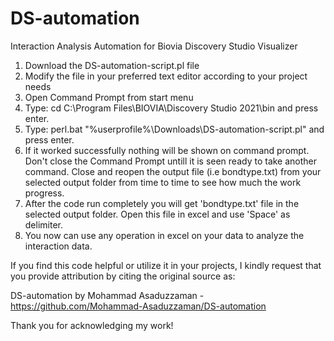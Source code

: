 # DS-automation
Interaction Analysis Automation for Biovia Discovery Studio Visualizer

1. Download the DS-automation-script.pl file
2. Modify the file in your preferred text editor according to your project needs 
3. Open Command Prompt from start menu
4. Type: cd C:\Program Files\BIOVIA\Discovery Studio 2021\bin and press enter.
5. Type: perl.bat "%userprofile%\Downloads\DS-automation-script.pl" and press enter.
6. If it worked successfully nothing will be shown on command prompt. Don't close the Command Prompt untill it is seen ready to take another command.
    Close and reopen the output file (i.e bondtype.txt) from your selected output folder from time to time to see how much the work progress.
6. After the code run completely you will get 'bondtype.txt' file in the selected output folder. Open this file in excel and use 'Space' as delimiter.
7. You now can use any operation in excel on your data to analyze the interaction data.



If you find this code helpful or utilize it in your projects, I kindly request that you provide attribution 
by citing the original source as:

DS-automation by Mohammad Asaduzzaman - https://github.com/Mohammad-Asaduzzaman/DS-automation

Thank you for acknowledging my work!
